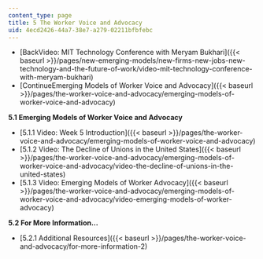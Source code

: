 ```yaml
---
content_type: page
title: 5 The Worker Voice and Advocacy
uid: 4ecd2426-44a7-38e7-a279-02211bfbfebc
---
```


*   [BackVideo: MIT Technology Conference with Meryam Bukhari]({{< baseurl >}}/pages/new-emerging-models/new-firms-new-jobs-new-technology-and-the-future-of-work/video-mit-technology-conference-with-meryam-bukhari)
*   [ContinueEmerging Models of Worker Voice and Advocacy]({{< baseurl >}}/pages/the-worker-voice-and-advocacy/emerging-models-of-worker-voice-and-advocacy)

**5.1 Emerging Models of Worker Voice and Advocacy**

*   [5.1.1 Video: Week 5 Introduction]({{< baseurl >}}/pages/the-worker-voice-and-advocacy/emerging-models-of-worker-voice-and-advocacy)
*   [5.1.2 Video: The Decline of Unions in the United States]({{< baseurl >}}/pages/the-worker-voice-and-advocacy/emerging-models-of-worker-voice-and-advocacy/video-the-decline-of-unions-in-the-united-states)
*   [5.1.3 Video: Emerging Models of Worker Advocacy]({{< baseurl >}}/pages/the-worker-voice-and-advocacy/emerging-models-of-worker-voice-and-advocacy/video-emerging-models-of-worker-advocacy)

**5.2 For More Information...**

*   [5.2.1 Additional Resources]({{< baseurl >}}/pages/the-worker-voice-and-advocacy/for-more-information-2)